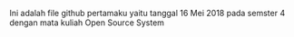 Ini adalah file github pertamaku yaitu tanggal 16 Mei 2018 pada semster 4 dengan mata kuliah Open Source System
